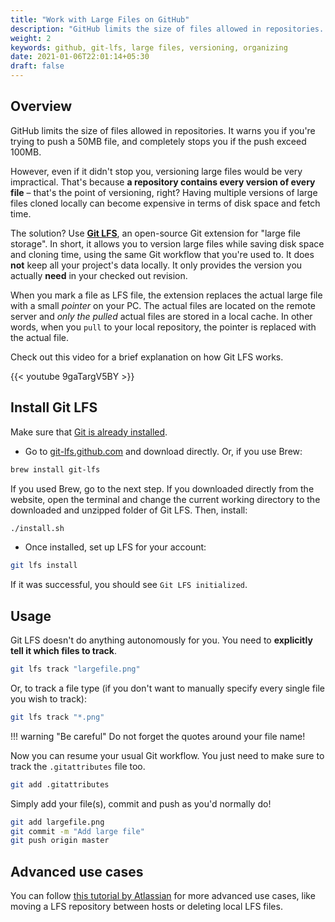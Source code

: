 ```yaml
---
title: "Work with Large Files on GitHub"
description: "GitHub limits the size of files allowed in repositories. Use Git-LFS, an open-source Git extension for large file storage."
weight: 2
keywords: github, git-lfs, large files, versioning, organizing
date: 2021-01-06T22:01:14+05:30
draft: false
---
```


<!-- This is a template. Please replace the content while keeping this structure.
Make sure to read our contribution guide to learn how to submit your content to Tilburg Science Hub. -->
<!-- Goal of the Building Block -->

## Overview

GitHub limits the size of files allowed in repositories. It warns you if you're trying to push a 50MB file, and completely stops you if the push exceed 100MB.

However, even if it didn't stop you, versioning large files would be very impractical. That's because **a repository contains every version of every file** – that's the point of versioning, right?
Having multiple versions of large files cloned locally can become expensive in terms of disk space and fetch time.

The solution? Use **[Git LFS](https://git-lfs.github.com)**, an open-source Git extension for "large file storage". In short, it allows you to version large files while saving disk space and cloning time, using the same Git workflow that you're used to. It does **not** keep all your project's data locally. It only provides the version you actually **need** in your checked out revision.

When you mark a file as LFS file, the extension replaces the actual large file with a small *pointer* on your PC. The actual files are located on the remote server and *only the pulled* actual files are stored in a local cache. In other words, when you `pull` to your local repository, the pointer is replaced with the actual file.

Check out this video for a brief explanation on how Git LFS works.

{{< youtube 9gaTargV5BY >}}

## Install Git LFS <!-- Provide your code in all the relevant languages and/or operating systems. -->

Make sure that [Git is already installed](/building-blocks/configure-your-computer/statistics-and-computation/git/).

- Go to [git-lfs.github.com](https://git-lfs.github.com) and download directly. Or, if you use Brew:

``` bash
brew install git-lfs
```

If you used Brew, go to the next step. If you downloaded directly from the website, open the terminal and change the current working directory to the downloaded and unzipped folder of Git LFS. Then, install:

``` bash
./install.sh
```

- Once installed, set up LFS for your account:

``` bash
git lfs install
```

If it was successful, you should see ```Git LFS initialized```.

## Usage

Git LFS doesn't do anything autonomously for you. You need to **explicitly tell it which files to track**.

``` bash
git lfs track "largefile.png"
```

Or, to track a file type (if you don't want to manually specify every single file you wish to track):

``` bash
git lfs track "*.png"
```

!!! warning "Be careful"
    Do not forget the quotes around your file name!

Now you can resume your usual Git workflow. You just need to make sure to track the `.gitattributes` file too.

``` bash
git add .gitattributes
```

Simply add your file(s), commit and push as you'd normally do!

``` bash
git add largefile.png
git commit -m "Add large file"
git push origin master
```

## Advanced use cases

You can follow [this tutorial by Atlassian](https://www.atlassian.com/git/tutorials/git-lfs) for more advanced use cases, like moving a LFS repository between hosts or deleting local LFS files.

<!-- For example: ‘devising and organizing the project’,
‘data collection’, ‘data analysis’ and ‘article writing’. -->
